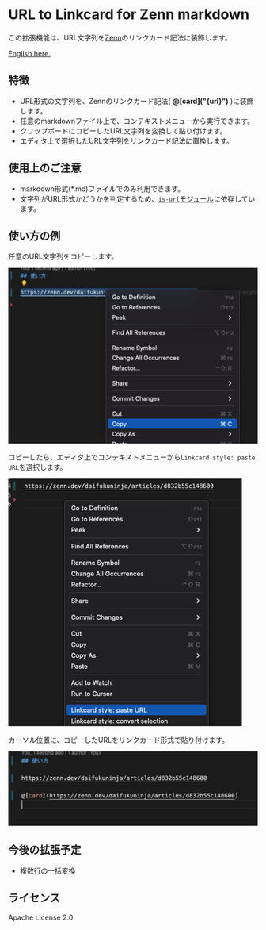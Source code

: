 # URL to Linkcard for Zenn markdown

この拡張機能は、URL文字列を[Zenn](https://zenn.dev/)のリンクカード記法に装飾します。

[English here.](./README.en.md)

## 特徴

- URL形式の文字列を、Zennのリンクカード記法( **@\[card\]\("{url}"\)** )に装飾します。
- 任意のmarkdownファイル上で、コンテキストメニューから実行できます。
- クリップボードにコピーしたURL文字列を変換して貼り付けます。
- エディタ上で選択したURL文字列をリンクカード記法に置換します。

## 使用上のご注意

- markdown形式(*.md)ファイルでのみ利用できます。
- 文字列がURL形式かどうかを判定するため、[`is-url`モジュール](https://www.npmjs.com/package/is-url)に依存しています。

## 使い方の例

任意のURL文字列をコピーします。

![](./assets/how-to-1.png)

コピーしたら、エディタ上でコンテキストメニューから`Linkcard style: paste URL`を選択します。

![](./assets/how-to-2.png)

カーソル位置に、コピーしたURLをリンクカード形式で貼り付けます。

![](./assets/how-to-3.png)

## 今後の拡張予定

- 複数行の一括変換

## ライセンス

Apache License 2.0
